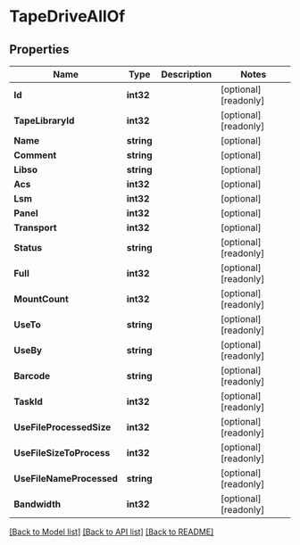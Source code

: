 # TapeDriveAllOf

## Properties

Name | Type | Description | Notes
------------ | ------------- | ------------- | -------------
**Id** | **int32** |  | [optional] [readonly] 
**TapeLibraryId** | **int32** |  | [optional] [readonly] 
**Name** | **string** |  | [optional] 
**Comment** | **string** |  | [optional] 
**Libso** | **string** |  | [optional] 
**Acs** | **int32** |  | [optional] 
**Lsm** | **int32** |  | [optional] 
**Panel** | **int32** |  | [optional] 
**Transport** | **int32** |  | [optional] 
**Status** | **string** |  | [optional] [readonly] 
**Full** | **int32** |  | [optional] [readonly] 
**MountCount** | **int32** |  | [optional] [readonly] 
**UseTo** | **string** |  | [optional] [readonly] 
**UseBy** | **string** |  | [optional] [readonly] 
**Barcode** | **string** |  | [optional] [readonly] 
**TaskId** | **int32** |  | [optional] [readonly] 
**UseFileProcessedSize** | **int32** |  | [optional] [readonly] 
**UseFileSizeToProcess** | **int32** |  | [optional] [readonly] 
**UseFileNameProcessed** | **string** |  | [optional] [readonly] 
**Bandwidth** | **int32** |  | [optional] [readonly] 

[[Back to Model list]](../README.md#documentation-for-models) [[Back to API list]](../README.md#documentation-for-api-endpoints) [[Back to README]](../README.md)


